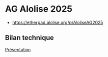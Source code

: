 # AG Alolise 2025

- <https://etherpad.alolise.org/p/AloliseAG2025>

## Bilan technique

[Présentation](./bilan_technique_2025.md)
